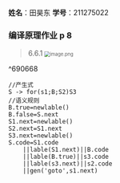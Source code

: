 **姓名**：田昊东 **学号**：211275022

### 编译原理作业 p 8

>6.6.1 <img src="https://thdlrt.oss-cn-beijing.aliyuncs.com/20240418223419.png" alt="image.png" style="zoom: 67%;" />

^690668

```
//产生式
S -> for(s1;B;S2)S3
//语义规则
B.true=newlable()
B.false=S.next
S1.next=newlable()
S2.next=S1.next
S3.next=newlable()
S.code=S1.code
	||lable(S1.next)||B.code
	||lable(B.true)||s3.code
	||lable(s3.next)||s2.code
	||gen('goto',s1.next)
```


